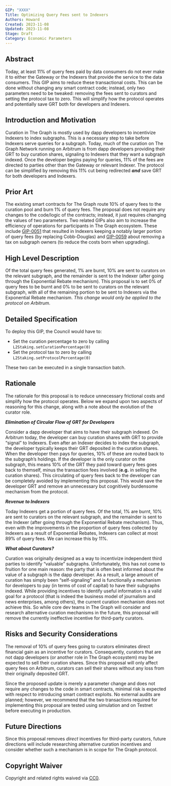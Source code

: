 ```yaml
---
GIP: "XXXX"
Title: Optimizing Query Fees sent to Indexers
Authors: Howard 
Created: 2023-11-08
Updated: 2023-11-08
Stage: Draft
Category: Economic Parameters
---
```


## Abstract

Today, at least 11% of query fees paid by data consumers do not ever make it to either the Gateway or the Indexers that provide the service to the data consumers. This GIP aims to reduce these transactional costs. This can be done without changing any smart contract code; instead, only two parameters need to be tweaked: removing the fees sent to curators and setting the protocol tax to zero. This will simplify how the protocol operates and potentially save GRT both for developers and Indexers.

## Introduction and Motivation

Curation in The Graph is mostly used by dapp developers to incentivize Indexers to index subgraphs. This is a necessary step to take before Indexers serve queries for a subgraph. Today, much of the curation on The Graph Network running on Arbitrum is from dapp developers providing their GRT to buy curation shares, signaling to Indexers that they want a subgraph indexed. Once the developer begins paying for queries, 11% of the fees are directed to parties other than the Gateway or relevant Indexer. The protocol can be simplified by removing this 11% cut being redirected ***and*** save GRT for both developers and Indexers.

## Prior Art

The existing smart contracts for The Graph route 10% of query fees to the curation pool and burn 1% of query fees. The proposal does not require any changes to the code/logic of the contracts; instead, it just requires changing the values of two parameters. Two related GIPs also aim to increase the efficiency of operations for participants in The Graph ecosystem. These include [GIP-0051](https://forum.thegraph.com/t/gip-0051-exponential-query-fee-rebates-for-Indexers/4162) that resulted in Indexers keeping a notably larger portion of query fees (by replacing Cobb-Douglas) and [GIP-0059](https://forum.thegraph.com/t/gip-0059-disable-subgraph-owner-tax-when-publishing-a-new-version/4460) about removing a tax on subgraph owners (to reduce the costs born when upgrading). 

## High Level Description

Of the total query fees generated, 1% are burnt, 10% are sent to curators on the relevant subgraph, and the remainder is sent to the Indexer (after going through the Exponential Rebate mechanism). This proposal is to set 0% of query fees to be burnt and 0% to be sent to curators on the relevant subgraph, with all of the remaining portion to be sent to Indexers via the Exponential Rebate mechanism. _This change would only be applied to the protocol on Arbitrum_.

## Detailed Specification

To deploy this GIP, the Council would have to:

- Set the curation percentage to zero by calling `L2Staking.setCurationPercentage(0)`
- Set the protocol tax to zero by calling `L2Staking.setProtocolPercentage(0)`

These two can be executed in a single transaction batch.

## Rationale

The rationale for this proposal is to reduce unnecessary frictional costs and simplify how the protocol operates. Below we expand upon two aspects of reasoning for this change, along with a note about the evolution of the curator role.

***Elimination of Circular Flow of GRT for Developers***

Consider a dapp developer that aims to have their subgraph indexed. On Arbitrum today, the developer can buy curation shares with GRT to provide “signal” to Indexers. Even after an Indexer decides to index the subgraph, the developer typically keeps their GRT deposited in the curation shares. When the developer then pays for queries, 10% of these are routed back to the subgraph’s holdings. If the developer is the only curator on the subgraph, this means 10% of the GRT they paid toward query fees goes back to themself, minus the transaction fees involved (****e.g.**** in selling the curation shares). This circulating of query fees back to the developer can be completely avoided by implementing this proposal.  This would save the developer GRT and remove an unnecessary but cognitively burdensome mechanism from the protocol.  

***Revenue to Indexers***

Today Indexers get a portion of query fees. Of the total, 1% are burnt, 10% are sent to curators on the relevant subgraph, and the remainder is sent to the Indexer (after going through the Exponential Rebate mechanism). Thus, even with the improvements in the proportion of query fees collected by Indexers as a result of Exponential Rebates, Indexers can collect at most 89% of query fees. We can increase this by 11%. 

***What about Curators?***

Curation was originally designed as a way to incentivize independent third parties to identify “valuable” subgraphs.  Unfortunately, this has not come to fruition for one main reason: the party that is often best informed about the value of a subgraph is the dapp developer.  As a result, a large amount of curation has simply been “self-signaling” and is functionally a mechanism for developers to pay (in terms of cost of capital) to have their subgraphs indexed. While providing incentives to identify useful information is a valid goal for a protocol (that is indeed the business model of journalism and news enterprises, among others), the current curation mechanism does not achieve this.  So while core dev teams in The Graph will consider and research alternative curation mechanisms in the future, this proposal will remove the currently ineffective incentive for third-party curators.  

## Risks and Security Considerations

The removal of 10% of query fees going to curators eliminates direct financial gain as an incentive for curators. Consequently, curators that are not dapp developers (or another role in The Graph ecosystem) may be expected to sell their curation shares. Since this proposal will only affect query fees on Arbitrum, curators can sell their shares without any loss from their originally deposited GRT.

Since the proposed update is merely a parameter change and does not require any changes to the code in smart contracts, minimal risk is expected with respect to introducing smart contract exploits. No external audits are planned; however, we recommend that the two transactions required for implementing this proposal are tested using simulation and on Testnet before executing in production.

## Future Directions

Since this proposal removes _direct_ incentives for third-party curators, future directions will include researching alternative curation incentives and consider whether such a mechanism is in scope for The Graph protocol.  

## Copyright Waiver

Copyright and related rights waived via [CC0](https://creativecommons.org/publicdomain/zero/1.0/).
